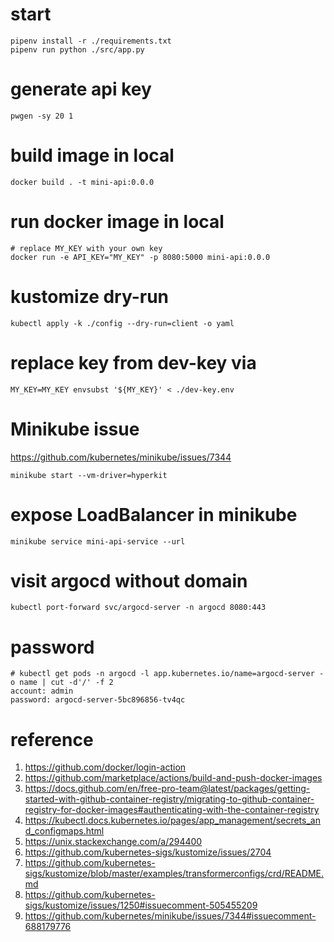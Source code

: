 # start
```console
pipenv install -r ./requirements.txt
pipenv run python ./src/app.py
```

# generate api key
```console
pwgen -sy 20 1
```

# build image in local
```console
docker build . -t mini-api:0.0.0
```

# run docker image in local
```console
# replace MY_KEY with your own key
docker run -e API_KEY="MY_KEY" -p 8080:5000 mini-api:0.0.0
```

# kustomize dry-run
```console
kubectl apply -k ./config --dry-run=client -o yaml
```

# replace key from dev-key via 
```console
MY_KEY=MY_KEY envsubst '${MY_KEY}' < ./dev-key.env
```

# Minikube issue
https://github.com/kubernetes/minikube/issues/7344
```console
minikube start --vm-driver=hyperkit
```

# expose LoadBalancer in minikube
```console
minikube service mini-api-service --url
```

# visit argocd without domain
```console
kubectl port-forward svc/argocd-server -n argocd 8080:443
```

# password
```
# kubectl get pods -n argocd -l app.kubernetes.io/name=argocd-server -o name | cut -d'/' -f 2
account: admin
password: argocd-server-5bc896856-tv4qc
```

# reference
1. https://github.com/docker/login-action
1. https://github.com/marketplace/actions/build-and-push-docker-images
1. https://docs.github.com/en/free-pro-team@latest/packages/getting-started-with-github-container-registry/migrating-to-github-container-registry-for-docker-images#authenticating-with-the-container-registry
1. https://kubectl.docs.kubernetes.io/pages/app_management/secrets_and_configmaps.html
1. https://unix.stackexchange.com/a/294400
1. https://github.com/kubernetes-sigs/kustomize/issues/2704
1. https://github.com/kubernetes-sigs/kustomize/blob/master/examples/transformerconfigs/crd/README.md
1. https://github.com/kubernetes-sigs/kustomize/issues/1250#issuecomment-505455209
1. https://github.com/kubernetes/minikube/issues/7344#issuecomment-688179776